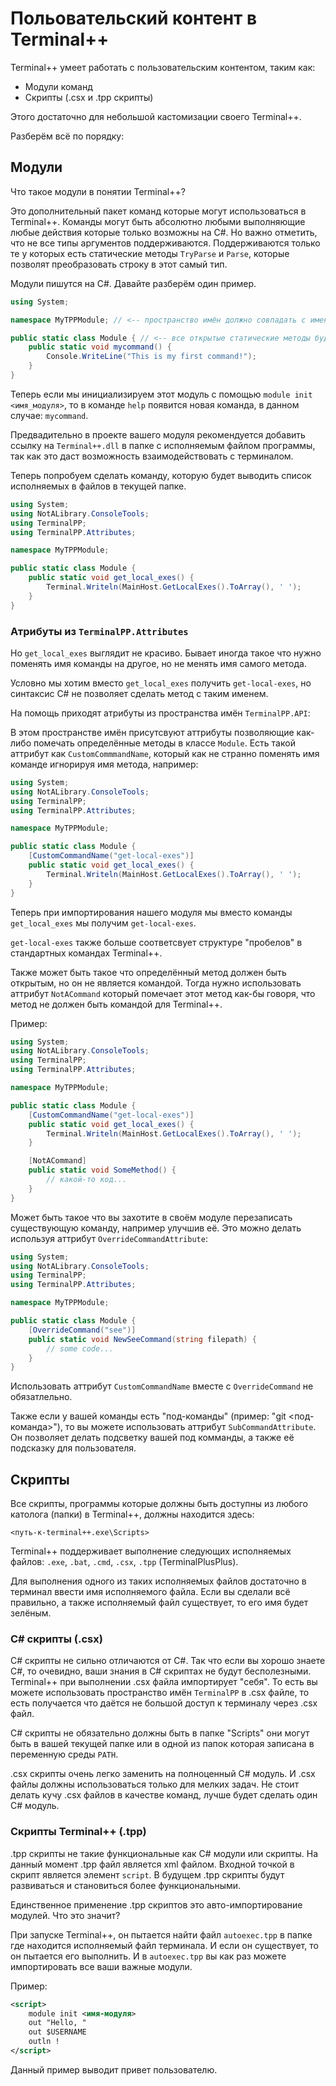 # Польовательский контент в Terminal++
Terminal++ умеет работать с пользовательским контентом, таким как:
* Модули команд
* Скрипты (.csx и .tpp скрипты)

Этого достаточно для небольшой кастомизации своего Terminal++.

Разберём всё по порядку:
## Модули
Что такое модули в понятии Terminal++?

Это дополнительный пакет команд которые могут использоваться в Terminal++.
Команды могут быть абсолютно любыми выполняющие любые действия которые только возможны на C#.
Но важно отметить, что не все типы аргументов поддерживаются. Поддерживаются только те у которых есть статические методы
`TryParse` и `Parse`, которые позволят преобразовать строку в этот самый тип.

Модули пишутся на C#. Давайте разберём один пример.

```C#
using System;

namespace MyTPPModule; // <-- пространство имён должно совпадать с именем модуля

public static class Module { // <-- все открытые статические методы будут считаться командой
	public static void mycommand() {
		Console.WriteLine("This is my first command!");
	}
}
```

Теперь если мы инициализируем этот модуль с помощью `module init <имя_модуля>`, то 
в команде `help` появится новая команда, в данном случае: `mycommand`.

Предвадительно в проекте вашего модуля рекомендуется добавить ссылку на `Terminal++.dll` в папке с 
исполняемым файлом программы, так как это даст возможность взаимодействовать с терминалом.

Теперь попробуем сделать команду, которую будет выводить список исполняемых в файлов в текущей папке.
```C#
using System;
using NotALibrary.ConsoleTools;
using TerminalPP;
using TerminalPP.Attributes;

namespace MyTPPModule;

public static class Module {
	public static void get_local_exes() {
		Terminal.Writeln(MainHost.GetLocalExes().ToArray(), ' ');
	}
}
```
### Атрибуты из `TerminalPP.Attributes`
Но `get_local_exes` выглядит не красиво. Бывает иногда такое что нужно поменять имя команды на другое,
но не менять имя самого метода.

Условно мы хотим вместо `get_local_exes` получить `get-local-exes`, но синтаксис C# не позволяет
сделать метод с таким именем.

На помощь приходят атрибуты из пространства имён `TerminalPP.API`:

В этом пространстве имён присутсвуют аттрибуты позволяющие как-либо помечать определённые методы
в классе `Module`. Есть такой аттрибут как `CustomCommmandName`, который как не странно поменять имя команде
игнорируя имя метода, например:

```C#
using System;
using NotALibrary.ConsoleTools;
using TerminalPP;
using TerminalPP.Attributes;

namespace MyTPPModule;

public static class Module {
	[CustomCommandName("get-local-exes")]
	public static void get_local_exes() {
		Terminal.Writeln(MainHost.GetLocalExes().ToArray(), ' ');
	}
}
```
Теперь при импортирования нашего модуля мы вместо команды `get_local_exes` мы получим `get-local-exes`.

`get-local-exes` также больше соответсвует структуре "пробелов" в стандартных командах Terminal++.

Также может быть такое что определённый метод должен быть открытым, но он не является командой.
Тогда нужно использовать аттрибут `NotACommand` который помечает этот метод как-бы говоря, что метод
не должен быть командой для Terminal++.

Пример:
```C#
using System;
using NotALibrary.ConsoleTools;
using TerminalPP;
using TerminalPP.Attributes;

namespace MyTPPModule;

public static class Module {
	[CustomCommandName("get-local-exes")]
	public static void get_local_exes() {
		Terminal.Writeln(MainHost.GetLocalExes().ToArray(), ' ');
	}

	[NotACommand]
	public static void SomeMethod() {
		// какой-то код...
	}
}
```

Может быть такое что вы захотите в своём модуле перезаписать существующую команду, например улучшив её.
Это можно делать используя аттрибут `OverrideCommandAttribute`:
```C#
using System;
using NotALibrary.ConsoleTools;
using TerminalPP;
using TerminalPP.Attributes;

namespace MyTPPModule;

public static class Module {
	[OverrideCommand("see")]
	public static void NewSeeCommand(string filepath) {
		// some code...
	}
}
```
Использовать аттрибут `CustomCommandName` вместе с `OverrideCommand` не обязатлельно.

Также если у вашей команды есть "под-команды" (пример: "git <под-команда>"), то вы можете использовать аттрибут
`SubCommandAttribute`. Он позволяет делать подсветку вашей под комманды, а также её подсказку для пользователя.
## Скрипты
Все скрипты, программы которые должны быть доступны из любого католога (папки) в Terminal++, должны находится здесь:

`<путь-к-terminal++.exe\Scripts>`

Terminal++ поддерживает выполнение следующих исполняемых файлов:
`.exe`, `.bat`, `.cmd`, `.csx`, `.tpp` (TerminalPlusPlus).

Для выполнения одного из таких исполняемых файлов достаточно в терминал ввести имя исполняемого файла.
Если вы сделали всё правильно, а также исполняемый файл существует, то его имя будет зелёным.
### C# скрипты (.csx)
C# скрипты не сильно отличаются от C#. Так что если вы хорошо знаете C#, то очевидно, ваши знания в C# скриптах
не будут бесполезными. Terminal++ при выполнении .csx файла импортирует "себя". То есть вы можете использовать
пространство имён `TerminalPP` в .csx файле, то есть получается что даётся не большой доступ к терминалу через .csx файл.

C# скрипты не обязательно должны быть в папке "Scripts" они могут быть в вашей текущей папке или в одной из папок
которая записана в переменную среды `PATH`.

.csx скрипты очень легко заменить на полноценный C# модуль. И .csx файлы должны использоваться только для мелких
задач. Не стоит делать кучу .csx файлов в качестве команд, лучше будет сделать один C# модуль.
### Скрипты Terminal++ (.tpp)
.tpp скрипты не такие функциональные как C# модули или скрипты. На данный момент .tpp файл является xml файлом. Входной
точкой в скрипт является элемент `script`. В будущем .tpp скрипты будут развиваться и становиться более функциональными.

Единственное применение .tpp скриптов это авто-импортирование модулей. Что это значит?

При запуске Terminal++, он пытается найти файл `autoexec.tpp` в папке где находится исполняемый файл терминала.
И если он существует, то он пытается его выполнить. И в `autoexec.tpp` вы как раз можете импортировать все ваши важные
модули.

Пример:
```xml
<script>
	module init <имя-модуля>
	out "Hello, "
	out $USERNAME
	outln !
</script>
```
Данный пример выводит привет пользователю.